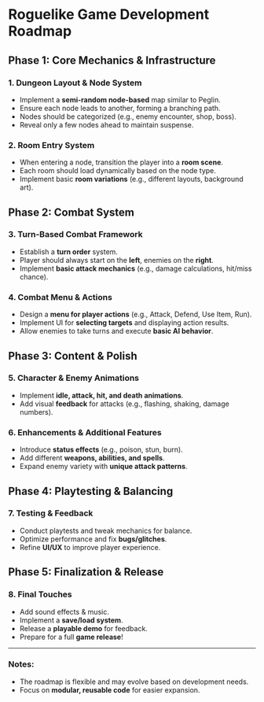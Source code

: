 # Roguelike Game Development Roadmap

## Phase 1: Core Mechanics & Infrastructure

### 1. **Dungeon Layout & Node System**
   - Implement a **semi-random node-based** map similar to Peglin.
   - Ensure each node leads to another, forming a branching path.
   - Nodes should be categorized (e.g., enemy encounter, shop, boss).
   - Reveal only a few nodes ahead to maintain suspense.

### 2. **Room Entry System**
   - When entering a node, transition the player into a **room scene**.
   - Each room should load dynamically based on the node type.
   - Implement basic **room variations** (e.g., different layouts, background art).

## Phase 2: Combat System

### 3. **Turn-Based Combat Framework**
   - Establish a **turn order** system.
   - Player should always start on the **left**, enemies on the **right**.
   - Implement **basic attack mechanics** (e.g., damage calculations, hit/miss chance).

### 4. **Combat Menu & Actions**
   - Design a **menu for player actions** (e.g., Attack, Defend, Use Item, Run).
   - Implement UI for **selecting targets** and displaying action results.
   - Allow enemies to take turns and execute **basic AI behavior**.

## Phase 3: Content & Polish

### 5. **Character & Enemy Animations**
   - Implement **idle, attack, hit, and death animations**.
   - Add visual **feedback** for attacks (e.g., flashing, shaking, damage numbers).

### 6. **Enhancements & Additional Features**
   - Introduce **status effects** (e.g., poison, stun, burn).
   - Add different **weapons, abilities, and spells**.
   - Expand enemy variety with **unique attack patterns**.

## Phase 4: Playtesting & Balancing

### 7. **Testing & Feedback**
   - Conduct playtests and tweak mechanics for balance.
   - Optimize performance and fix **bugs/glitches**.
   - Refine **UI/UX** to improve player experience.

## Phase 5: Finalization & Release

### 8. **Final Touches**
   - Add sound effects & music.
   - Implement a **save/load system**.
   - Release a **playable demo** for feedback.
   - Prepare for a full **game release**!

---
### Notes:
- The roadmap is flexible and may evolve based on development needs.
- Focus on **modular, reusable code** for easier expansion.

